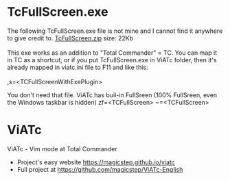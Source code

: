 TcFullScreen.exe 
=================
The following TcFullScreen.exe file is not mine and I cannot find it anywhere to give credit to.
<A href="TcFullScreen.zip" >TcFullScreen.zip</a> size: 22Kb<br>  
This exe works as an addition to "Total Commander" = TC. You can map it in TC as a shortcut, or if you put TcFullScreen.exe in ViATc folder, then it's already mapped in viatc.ini file to F11 and like this:   <br>  
,s=&lt;TCFullScreenWithExePlugin&gt;

You don't need that file. ViATc has buil-in FullSreen (100% FullSreen, even the Windows taskbar is hidden)
zf=&lt;TCFullScreen&gt;
~=&lt;TCFullScreen&gt;


ViATc
=====
ViATc - Vim mode at Total Commander  
- Project's easy website <a href="https://magicstep.github.io/viatc">https://magicstep.github.io/viatc</a>
- Full project at <a href="https://github.com/magicstep/ViATc-English">https://github.com/magicstep/ViATc-English</a>   

